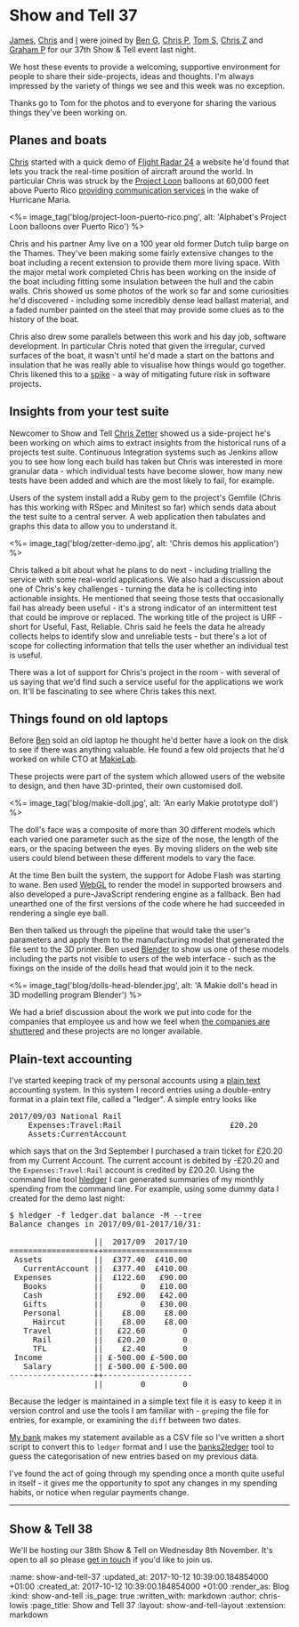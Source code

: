Show and Tell 37
================

[James][james-mead], [Chris][chris-roos] and [I][chris-lowis] were joined by [Ben G][ben-griffiths], [Chris P][chris-patuzzo], [Tom S][tom-stuart], [Chris Z][chris-zetter] and [Graham P][graham-pengelly] for our 37th Show & Tell event last night.

We host these events to provide a welcoming, supportive environment for people to share their side-projects, ideas and thoughts. I'm always impressed by the variety of things we see and this week was no exception.

Thanks go to Tom for the photos and to everyone for sharing the various things they've been working on.

[ben-griffiths]: https://twitter.com/beng
[chris-patuzzo]: http://chris.patuzzo.co.uk/
[james-mead]: /james-mead
[chris-lowis]: /chris-lowis
[chris-roos]: /chris-roos
[tom-stuart]: http://codon.com/
[chris-zetter]: https://chriszetter.com/
[graham-pengelly]: https://twitter.com/gpeng

## Planes and boats

[Chris][chris-roos] started with a quick demo of [Flight Radar 24](https://www.flightradar24.com/) a website he'd found that lets you track the real-time position of aircraft around the world. In particular Chris was struck by the [Project Loon](https://x.company/loon/) balloons at 60,000 feet above Puerto Rico [providing communication services](https://www.usatoday.com/story/tech/news/2017/10/08/googles-project-loon-gets-ok-use-balloons-revive-puerto-rico-cell-service/744106001/) in the wake of Hurricane Maria.

<%= image_tag('blog/project-loon-puerto-rico.png', alt: 'Alphabet's Project Loon balloons over Puerto Rico') %>

Chris and his partner Amy live on a 100 year old former Dutch tulip barge on the Thames. They've been making some fairly extensive changes to the boat including a recent extension to provide them more living space. With the major metal work completed Chris has been working on the inside of the boat including fitting some insulation between the hull and the cabin walls. Chris showed us some photos of the work so far and some curiosities he'd discovered - including some incredibly dense lead ballast material, and a faded number painted on the steel that may provide some clues as to the history of the boat.

Chris also drew some parallels between this work and his day job, software development. In particular Chris noted that given the irregular, curved surfaces of the boat, it wasn't until he'd made a start on the battons and insulation that he was really able to visualise how things would go together. Chris likened this to a [spike][] - a way of mitigating future risk in software projects.

[spike]: https://en.wikipedia.org/wiki/Spike_(software_development)

## Insights from your test suite

Newcomer to Show and Tell [Chris Zetter][chris-zetter] showed us a side-project he's been working on which aims to extract insights from the historical runs of a projects test suite. Continuous Integration systems such as Jenkins allow you to see how long each build has taken but Chris was interested in more granular data - which individual tests have become slower, how many new tests have been added and which are the most likely to fail, for example.

Users of the system install add a Ruby gem to the project's Gemfile (Chris has this working with RSpec and Minitest so far) which sends data about the test suite to a central server. A web application then tabulates and graphs this data to allow you to understand it.

<%= image_tag('blog/zetter-demo.jpg', alt: 'Chris demos his application') %>

Chris talked a bit about what he plans to do next - including trialling the service with some real-world applications. We also had a discussion about one of Chris's key challenges - turning the data he is collecting into actionable insights. He mentioned that seeing those tests that occasionally fail has already been useful - it's a strong indicator of an intermittent test that could be improve or replaced. The working title of the project is URF - short for Useful, Fast, Reliable. Chris said he feels the data he already collects helps to identify slow and unreliable tests - but there's a lot of scope for collecting information that tells the user whether an individual test is useful.

There was a lot of support for Chris's project in the room - with several of us saying that we'd find such a service useful for the applications we work on. It'll be fascinating to see where Chris takes this next.

## Things found on old laptops

Before [Ben][ben-griffiths] sold an old laptop he thought he'd better have a look on the disk to see if there was anything valuable. He found a few old projects that he'd worked on while CTO at [MakieLab](http://mymakie.com/).

These projects were part of the system which allowed users of the website to design, and then have 3D-printed, their own customised doll.

<%= image_tag('blog/makie-doll.jpg', alt: 'An early Makie prototype doll') %>

The doll's face was a composite of more than 30 different models which each varied one parameter such as the size of the nose, the length of the ears, or the spacing between the eyes. By moving sliders on the web site users could blend between these different models to vary the face.

At the time Ben built the system, the support for Adobe Flash was starting to wane. Ben used [WebGL](https://www.khronos.org/webgl/) to render the model in supported browsers and also developed a pure-JavaScript rendering engine as a fallback. Ben had unearthed one of the first versions of the code where he had succeeded in rendering a single eye ball.

Ben then talked us through the pipeline that would take the user's parameters and apply them to the manufacturing model that generated the file sent to the 3D printer. Ben used [Blender](https://www.blender.org/) to show us one of these models including the parts not visible to users of the web interface - such as the fixings on the inside of the dolls head that would join it to the neck.

<%= image_tag('blog/dolls-head-blender.jpg', alt: 'A Makie doll's head in 3D modelling program Blender') %>

We had a brief discussion about the work we put into code for the companies that employee us and how we feel when [the companies are shuttered](https://techcrunch.com/2017/02/22/makielab-may-the-force-be-with-you/) and these projects are no longer available.

## Plain-text accounting

I've started keeping track of my personal accounts using a [plain text](http://plaintextaccounting.org/) accounting system. In this system I record entries using a double-entry format in a plain text file, called a "ledger". A simple entry looks like

<pre>
2017/09/03 National Rail
    Expenses:Travel:Rail                       £20.20
    Assets:CurrentAccount
</pre>

which says that on the 3rd September I purchased a train ticket for £20.20 from my Current Account. The current account is debited by -£20.20 and the `Expenses:Travel:Rail` account is credited by £20.20. Using the command line tool [hledger](http://hledger.org/) I can generated summaries of my monthly spending from the command line. For example, using some dummy data I created for the demo last night:

<pre>
$ hledger -f ledger.dat balance -M --tree
Balance changes in 2017/09/01-2017/10/31:

                  ||  2017/09  2017/10
==================++===================
 Assets           ||  £377.40  £410.00
   CurrentAccount ||  £377.40  £410.00
 Expenses         ||  £122.60   £90.00
   Books          ||        0   £10.00
   Cash           ||   £92.00   £42.00
   Gifts          ||        0   £30.00
   Personal       ||    £8.00    £8.00
     Haircut      ||    £8.00    £8.00
   Travel         ||   £22.60        0
     Rail         ||   £20.20        0
     TFL          ||    £2.40        0
 Income           || £-500.00 £-500.00
   Salary         || £-500.00 £-500.00
------------------++-------------------
                  ||        0        0
</pre>

Because the ledger is maintained in a simple text file it is easy to keep it in version control and use the tools I am familiar with - `grep`ing the file for entries, for example, or examining the `diff` between two dates.

[My bank](http://www.co-operativebank.co.uk/) makes my statement available as a CSV file so I've written a short script to convert this to `ledger` format and I use the [banks2ledger](https://github.com/tomszilagyi/banks2ledger) tool to guess the categorisation of new entries based on my previous data.

I've found the act of going through my spending once a month quite useful in itself - it gives me the opportunity to spot any changes in my spending habits, or notice when regular payments change.

---

## Show & Tell 38

We'll be hosting our 38th Show & Tell on Wednesday 8th November. It's open to all so please [get in touch][contact] if you'd like to join us.

[contact]: /contact

:name: show-and-tell-37
:updated_at: 2017-10-12 10:39:00.184854000 +01:00
:created_at: 2017-10-12 10:39:00.184854000 +01:00
:render_as: Blog
:kind: show-and-tell
:is_page: true
:written_with: markdown
:author: chris-lowis
:page_title: Show and Tell 37
:layout: show-and-tell-layout
:extension: markdown
